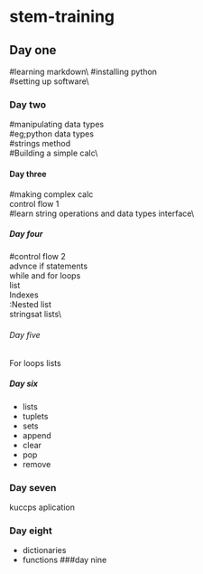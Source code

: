 # stem-training
## Day one
 #learning markdown\ 
 #installing python\
 #setting up software\

### Day two
 #manipulating data types\
  #eg;python data types\
    #strings method\
  #Building a simple calc\

#### Day three
#making complex calc\
control flow 1\
#learn string operations and data types interface\

##### Day four
#control flow 2\
advnce if statements\
while and for loops\
list\
Indexes\
:Nested list\
stringsat lists\

###### Day five
For loops
lists

#####    Day six
- lists
- tuplets
- sets
- append
- clear
- pop
- remove
### Day seven
kuccps aplication

### Day eight
- dictionaries
- functions
###day nine


      
